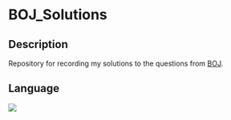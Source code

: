 # BOJ_Solutions

## Description
Repository for recording my solutions to the questions from [BOJ](https://www.acmicpc.net/).

## Language
<img src="https://img.shields.io/badge/C++-00599C?style=flat&logo=cplusplus&logoColor=white"/>
